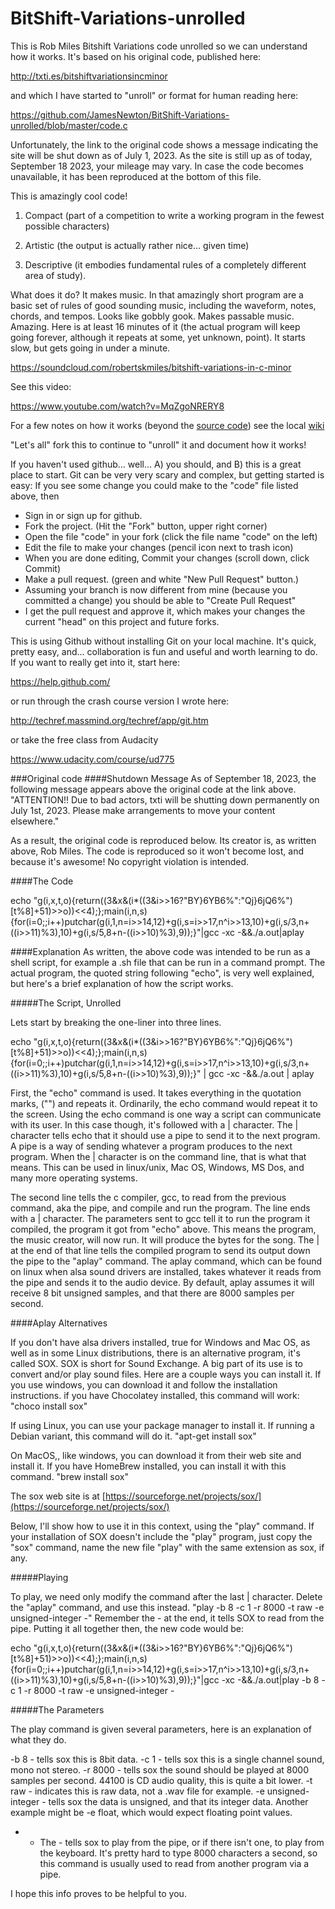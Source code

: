 # BitShift-Variations-unrolled
This is Rob Miles Bitshift Variations code unrolled so we can understand how it works. It's based on his original code, published here:

http://txti.es/bitshiftvariationsincminor

and which I have started to "unroll" or format for human reading here:

https://github.com/JamesNewton/BitShift-Variations-unrolled/blob/master/code.c

Unfortunately, the link to the original code shows a message indicating the site will be shut down as of July 1, 2023. As the site is still up as of today, September 18 2023, your mileage may vary. In case the code becomes unavailable, it has been reproduced at the bottom of this file.

This is amazingly cool code!

1. Compact (part of a competition to write a working program in the fewest possible characters)

2. Artistic (the output is actually rather nice... given time)

3. Descriptive (it embodies fundamental rules of a completely different area of study).

What does it do? It makes music. In that amazingly short program are a basic set of rules of good sounding music, including the waveform, notes, chords, and tempos. Looks like gobbly gook. Makes passable music. Amazing. Here is at least 16 minutes of it (the actual program will keep going forever, although it repeats at some, yet unknown, point). It starts slow, but gets going in under a minute.

https://soundcloud.com/robertskmiles/bitshift-variations-in-c-minor

See this video:

https://www.youtube.com/watch?v=MqZgoNRERY8

For a few notes on how it works (beyond the [source code](https://github.com/JamesNewton/BitShift-Variations-unrolled/blob/master/code.c)) see the local [wiki](https://github.com/JamesNewton/BitShift-Variations-unrolled/wiki)

"Let's all" fork this to continue to "unroll" it and document how it works!

If you haven't used github... well... A) you should, and B) this is a great place to start. Git can be very very scary and complex, but getting started is easy: If you see some change you could make to the "code" file listed above, then

- Sign in or sign up for github.
- Fork the project. (Hit the "Fork" button, upper right corner)
- Open the file "code" in your fork (click the file name "code" on the left)
- Edit the file to make your changes (pencil icon next to trash icon)
- When you are done editing, Commit your changes (scroll down, click Commit)
- Make a pull request. (green and white "New Pull Request" button.)
- Assuming your branch is now different from mine (because you committed a change) you should be able to "Create Pull Request"
- I get the pull request and approve it, which makes your changes the current "head" on this project and future forks.

This is using Github without installing Git on your local machine. It's quick, pretty easy, and... collaboration is fun and useful and worth learning to do. If you want to really get into it, start here:

https://help.github.com/

or run through the crash course version I wrote here:

http://techref.massmind.org/techref/app/git.htm

or take the free class from Audacity

https://www.udacity.com/course/ud775

###Original code
####Shutdown Message
As of September 18, 2023, the following message appears above the original code at the link above.
"ATTENTION!! Due to bad actors, txti will be shutting down permanently on July 1st, 2023. Please make arrangements to move your content elsewhere."

As a result, the original code is reproduced below. Its creator is, as written above, Rob Miles. The code is reproduced so it won't become lost, and because it's awesome! No copyright violation is intended.

####The Code

echo "g(i,x,t,o){return((3&x&(i*((3&i>>16?\"BY}6YB6%\":\"Qj}6jQ6%\")[t%8]+51)>>o))<<4);};main(i,n,s){for(i=0;;i++)putchar(g(i,1,n=i>>14,12)+g(i,s=i>>17,n^i>>13,10)+g(i,s/3,n+((i>>11)%3),10)+g(i,s/5,8+n-((i>>10)%3),9));}"|gcc -xc -&&./a.out|aplay

####Explanation
As written, the above code was intended to be run as a shell script, for example a .sh file that can be run in a command prompt. The actual program, the quoted string following "echo", is very well explained, but here's a brief explanation of how the script works.

#####The Script, Unrolled

Lets start by breaking the one-liner into three lines.

echo "g(i,x,t,o){return((3&x&(i*((3&i>>16?\"BY}6YB6%\":\"Qj}6jQ6%\")[t%8]+51)>>o))<<4);};main(i,n,s){for(i=0;;i++)putchar(g(i,1,n=i>>14,12)+g(i,s=i>>17,n^i>>13,10)+g(i,s/3,n+((i>>11)%3),10)+g(i,s/5,8+n-((i>>10)%3),9));}" |
	gcc -xc -&&./a.out |
	aplay

First, the "echo" command is used. It takes everything in the quotation marks, ("") and repeats it.
Ordinarily, the echo command would repeat it to the screen. Using the echo command is one way a script can communicate with its user. In this case though, it's followed with a | character.
The | character tells echo that it should use a pipe to send it to the next program. A pipe is a way of sending whatever a program produces to the next program. When the | character is on the command line, that is what that means. This can be used in linux/unix, Mac OS, Windows, MS Dos, and many more operating systems.

The second line tells the c compiler, gcc, to read from the previous command, aka the pipe, and compile and run the program.
The line ends with a | character. The parameters sent to gcc tell it to run the program it compiled, the program it got from "echo" above. This means the program, the music creator, will now run. It will produce the bytes for the song. The | at the end of that line tells the compiled program to send its output down the pipe to the "aplay" command.
The aplay command, which can be found on linux when alsa sound drivers are installed, takes whatever it reads from the pipe and sends it to the audio device. By default, aplay assumes it will receive 8 bit unsigned samples, and that there are 8000 samples per second.

####Aplay Alternatives

If you don't have alsa drivers installed, true for Windows and Mac OS, as well as in some Linux distributions, there is an alternative program, it's called SOX. SOX is short for Sound Exchange. A big part of its use is to convert and/or play sound files. Here are a couple ways you can install it.
If you use windows, you can download it and follow the installation instructions. if you have Chocolatey installed, this command will work:
"choco install sox"

If using Linux, you can use your package manager to install it. If running a Debian variant, this command will do it.
"apt-get install sox"

On MacOS,, like windows, you can download it from their web site and install it. If you have HomeBrew installed, you can install it with this command.
"brew install sox"

The sox web site is at [https://sourceforge.net/projects/sox/](https://sourceforge.net/projects/sox/)

Below, I'll show how to use it in this context, using the "play" command. If your installation of SOX doesn't include the "play" program, just copy the "sox" command, name the new file "play" with the same extension as sox, if any.

#####Playing

To play, we need only modify the command after the last | character.
Delete the "aplay" command, and use this instead.
"play -b 8 -c 1 -r 8000 -t raw -e unsigned-integer -"
Remember the - at the end, it tells SOX to read from the pipe. Putting it all together then, the new code would be:

echo "g(i,x,t,o){return((3&x&(i*((3&i>>16?\"BY}6YB6%\":\"Qj}6jQ6%\")[t%8]+51)>>o))<<4);};main(i,n,s){for(i=0;;i++)putchar(g(i,1,n=i>>14,12)+g(i,s=i>>17,n^i>>13,10)+g(i,s/3,n+((i>>11)%3),10)+g(i,s/5,8+n-((i>>10)%3),9));}"|gcc -xc -&&./a.out|play -b 8 -c 1 -r 8000 -t raw -e unsigned-integer -

#####The Parameters

The play command is given several parameters, here is an explanation of what they do.

-b 8 - tells sox this is 8bit data.
-c 1 - tells sox this is  a single channel sound, mono not stereo.
-r 8000 - tells sox the sound should be played at 8000 samples per second. 44100 is CD audio quality, this is quite a bit lower.
-t raw - indicates this is raw data, not a .wav file for example.
-e unsigned-integer - tells sox the data is unsigned, and that its integer data. Another example might be -e float, which would expect floating point values.
- - The - tells sox to play from the pipe, or if there isn't one, to play from the keyboard. It's pretty hard to type 8000 characters a second, so this command is usually used to read from another program via a pipe.

I hope this info proves to be helpful to you.
